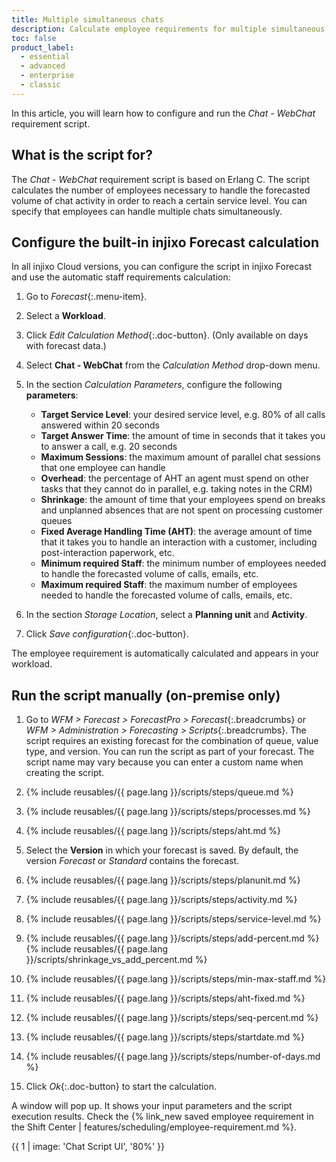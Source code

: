 ```yaml
---
title: Multiple simultaneous chats
description: Calculate employee requirements for multiple simultaneous chats.
toc: false
product_label:
  - essential
  - advanced
  - enterprise
  - classic
---
```


In this article, you will learn how to configure and run the _Chat - WebChat_ requirement script.

## What is the script for?

The _Chat - WebChat_ requirement script is based on Erlang C. The script calculates the number of employees necessary to handle the forecasted volume of chat activity in order to reach a certain service level. You can specify that employees can handle multiple chats simultaneously.

## Configure the built-in injixo Forecast calculation

In all injixo Cloud versions, you can configure the script in injixo Forecast and use the automatic staff requirements calculation:

1. Go to _Forecast_{:.menu-item}.
2. Select a **Workload**.
3. Click _Edit Calculation Method_{:.doc-button}. (Only available on days with forecast data.)
4. Select **Chat - WebChat** from the _Calculation Method_ drop-down menu.
5. In the section _Calculation Parameters_, configure the following **parameters**:

   - **Target Service Level**: your desired service level, e.g. 80% of all calls answered within 20 seconds
   - **Target Answer Time**: the amount of time in seconds that it takes you to answer a call, e.g. 20 seconds
   - **Maximum Sessions**: the maximum amount of parallel chat sessions that one employee can handle
   - **Overhead**: the percentage of AHT an agent must spend on other tasks that they cannot do in parallel, e.g. taking notes in the CRM)
   - **Shrinkage**: the amount of time that your employees spend on breaks and unplanned absences that are not spent on processing customer queues
   - **Fixed Average Handling Time (AHT)**: the average amount of time that it takes you to handle an interaction with a customer, including post-interaction paperwork, etc.
   - **Minimum required Staff**: the minimum number of employees needed to handle the forecasted volume of calls, emails, etc.
   - **Maximum required Staff**: the maximum number of employees needed to handle the forecasted volume of calls, emails, etc.

6. In the section _Storage Location_, select a **Planning unit** and **Activity**.
7. Click _Save configuration_{:.doc-button}.

The employee requirement is automatically calculated and appears in your workload.

## Run the script manually (on-premise only)

1. Go to _WFM > Forecast > ForecastPro > Forecast_{:.breadcrumbs} or _WFM > Administration > Forecasting > Scripts_{:.breadcrumbs}. The script requires an existing forecast for the combination of queue, value type, and version. You can run the script as part of your forecast. The script name may vary because you can enter a custom name when creating the script.
2. {% include reusables/{{ page.lang }}/scripts/steps/queue.md %}
3. {% include reusables/{{ page.lang }}/scripts/steps/processes.md %}
4. {% include reusables/{{ page.lang }}/scripts/steps/aht.md %}
5. Select the **Version** in which your forecast is saved. By default, the version _Forecast_ or _Standard_ contains the forecast.
6. {% include reusables/{{ page.lang }}/scripts/steps/planunit.md %}
7. {% include reusables/{{ page.lang }}/scripts/steps/activity.md %}
8. {% include reusables/{{ page.lang }}/scripts/steps/service-level.md %}
9. {% include reusables/{{ page.lang }}/scripts/steps/add-percent.md %}
   {% include reusables/{{ page.lang }}/scripts/shrinkage_vs_add_percent.md %}

10. {% include reusables/{{ page.lang }}/scripts/steps/min-max-staff.md %}
11. {% include reusables/{{ page.lang }}/scripts/steps/aht-fixed.md %}
12. {% include reusables/{{ page.lang }}/scripts/steps/seq-percent.md %}
13. {% include reusables/{{ page.lang }}/scripts/steps/startdate.md %}
14. {% include reusables/{{ page.lang }}/scripts/steps/number-of-days.md %}
15. Click _Ok_{:.doc-button} to start the calculation.

A window will pop up. It shows your input parameters and the script execution results. Check the {% link_new saved employee requirement in the Shift Center | features/scheduling/employee-requirement.md %}.

{{ 1 | image: 'Chat Script UI', '80%' }}
